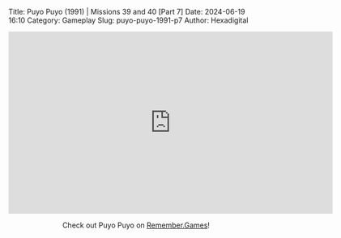 Title: Puyo Puyo (1991) | Missions 39 and 40 [Part 7]
Date: 2024-06-19 16:10
Category: Gameplay
Slug: puyo-puyo-1991-p7
Author: Hexadigital

<center><iframe src="https://www.youtube.com/embed/qvpjG6tkPXA?feature=oembed" allow="accelerometer; autoplay; encrypted-media; gyroscope; picture-in-picture" width="640" height="360" frameborder="0"></iframe>

Check out Puyo Puyo on [Remember.Games](https://remember.games/game/8365/puyo-puyo/)!</center>
